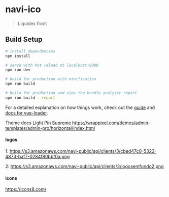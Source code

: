 # navi-ico

> Liquidex front

## Build Setup

``` bash
# install dependencies
npm install

# serve with hot reload at localhost:8080
npm run dev

# build for production with minification
npm run build

# build for production and view the bundle analyzer report
npm run build --report
```

For a detailed explanation on how things work, check out the [guide](http://vuejs-templates.github.io/webpack/) and [docs for vue-loader](http://vuejs.github.io/vue-loader).

Theme docs [Light Pin Supreme](http://light.pinsupreme.com/)
https://wrappixel.com/demos/admin-templates/admin-pro/horizontal/index.html

#### logos

1: https://s3.amazonaws.com/navi-public/api/clients/3/cbed47c0-5323-4873-baf7-0284f80bbf0a.png

2: https://s3.amazonaws.com/navi-public/api/clients/3/logosemfundo2.png

#### icons
https://icons8.com/
